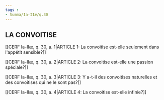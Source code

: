 ```yaml
---
tags : 
- Summa/Ia-IIæ/q.30
---
```


## LA CONVOITISE

[[CERF Ia-IIæ, q. 30, a. 1|ARTICLE 1: La convoitise est-elle seulement dans l'appétit sensible?]]

[[CERF Ia-IIæ, q. 30, a. 2|ARTICLE 2: La convoitise est-elle une passion spéciale?]]

[[CERF Ia-IIæ, q. 30, a. 3|ARTICLE 3: Y a-t-il des convoitises naturelles et des convoitises qui ne le sont pas?]]

[[CERF Ia-IIæ, q. 30, a. 4|ARTICLE 4: La convoitise est-elle infinie?]]

